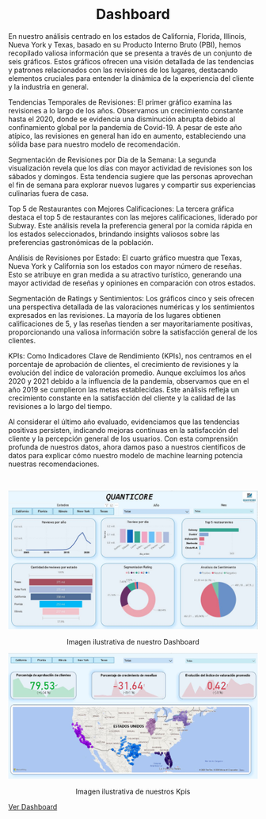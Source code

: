 
<br>

# <center>  Dashboard

En nuestro análisis centrado en los estados de California, Florida, Illinois, Nueva York y Texas, basado en su Producto Interno Bruto (PBI), hemos recopilado valiosa información que se presenta a través de un conjunto de seis gráficos. Estos gráficos ofrecen una visión detallada de las tendencias y patrones relacionados con las revisiones de los lugares, destacando elementos cruciales para entender la dinámica de la experiencia del cliente y la industria en general.

Tendencias Temporales de Revisiones:
El primer gráfico examina las revisiones a lo largo de los años. Observamos un crecimiento constante hasta el 2020, donde se evidencia una disminución abrupta debido al confinamiento global por la pandemia de Covid-19. A pesar de este año atípico, las revisiones en general han ido en aumento, estableciendo una sólida base para nuestro modelo de recomendación.

Segmentación de Revisiones por Día de la Semana:
La segunda visualización revela que los días con mayor actividad de revisiones son los sábados y domingos. Esta tendencia sugiere que las personas aprovechan el fin de semana para explorar nuevos lugares y compartir sus experiencias culinarias fuera de casa.

Top 5 de Restaurantes con Mejores Calificaciones:
La tercera gráfica destaca el top 5 de restaurantes con las mejores calificaciones, liderado por Subway. Este análisis revela la preferencia general por la comida rápida en los estados seleccionados, brindando insights valiosos sobre las preferencias gastronómicas de la población.

Análisis de Revisiones por Estado:
El cuarto gráfico muestra que Texas, Nueva York y California son los estados con mayor número de reseñas. Esto se atribuye en gran medida a su atractivo turístico, generando una mayor actividad de reseñas y opiniones en comparación con otros estados.

Segmentación de Ratings y Sentimientos:
Los gráficos cinco y seis ofrecen una perspectiva detallada de las valoraciones numéricas y los sentimientos expresados en las revisiones. La mayoría de los lugares obtienen calificaciones de 5, y las reseñas tienden a ser mayoritariamente positivas, proporcionando una valiosa información sobre la satisfacción general de los clientes.

KPIs:
Como Indicadores Clave de Rendimiento (KPIs), nos centramos en el porcentaje de aprobación de clientes, el crecimiento de revisiones y la evolución del índice de valoración promedio. Aunque excluimos los años 2020 y 2021 debido a la influencia de la pandemia, observamos que en el año 2019 se cumplieron las metas establecidas. Este análisis refleja un crecimiento constante en la satisfacción del cliente y la calidad de las revisiones a lo largo del tiempo.

Al considerar el último año evaluado, evidenciamos que las tendencias positivas persisten, indicando mejoras continuas en la satisfacción del cliente y la percepción general de los usuarios. Con esta comprensión profunda de nuestros datos, ahora damos paso a nuestros científicos de datos para explicar cómo nuestro modelo de machine learning potencia nuestras recomendaciones.

</br>

<p align=center><img src="img/Dashboard.JPG" alt="Dashboard"></p>

<center>Imagen ilustrativa de nuestro Dashboard</center>


<p align=center><img src="img/kpis.JPG" alt="Kpis"></p>

<center>Imagen ilustrativa de nuestros Kpis</center>


[Ver Dashboard](https://drive.google.com/drive/folders/1xTiHybbvF-B-diQrhaYDmnanCjLj1BQ-)
